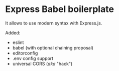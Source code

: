 # Express Babel boilerplate
It allows to use modern syntax with Express.js.

Added:
* eslint
* babel (with optional chaining proposal)
* editorconfig
* .env config support
* universal CORS (*aka* "hack")